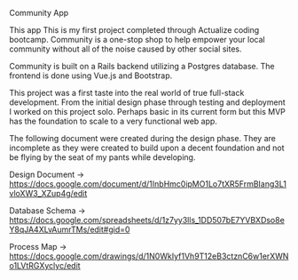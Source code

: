 Community App

This app This is my first project completed through Actualize coding bootcamp. Community is a one-stop shop to help empower your local community without all of the noise caused by other social sites.

Community is built on a Rails backend utilizing a Postgres database. The frontend is done using Vue.js and Bootstrap.

This project was a first taste into the real world of true full-stack development. From the initial design phase through testing and deployment I worked on this project solo. Perhaps basic in its current form but this MVP has the foundation to scale to a very functional web app.


The following document were created during the design phase. They are incomplete as they were created to build upon a decent foundation and not be flying by the seat of my pants while developing. 

Design Document -> https://docs.google.com/document/d/1InbHmc0ipMO1Lo7tXR5FrmBIang3L1vloXW3_XZup4g/edit

Database Schema -> https://docs.google.com/spreadsheets/d/1z7yy3lls_1DD507bE7YVBXDso8eY8qJA4XLvAumrTMs/edit#gid=0

Process Map -> https://docs.google.com/drawings/d/1N0WkIyf1Vh9T12eB3ctznC6w1erXWNo1LVtRGXyclyc/edit

